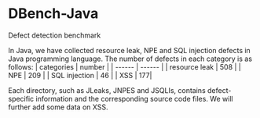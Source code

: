 # DBench-Java
Defect detection benchmark


In Java, we have collected resource leak, NPE and SQL injection defects in Java programming language. The number of defects in each category is as follows:
| categories | number | 
| ------ | ------ |
| resource leak | 508 |
| NPE | 209 |
| SQL injection | 46 |
| XSS | 177|

Each directory, such as JLeaks, JNPES and JSQLIs, contains defect-specific information and the corresponding source code files. We will further add some data on XSS.
